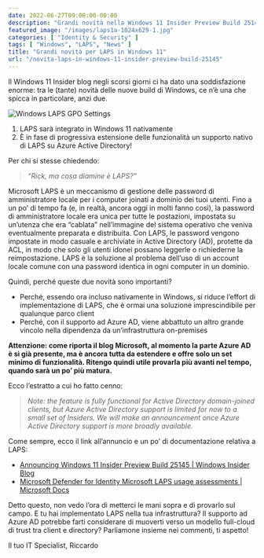 ```yaml
---
date: 2022-06-27T09:00:00-00:00
description: "Grandi novità nella Windows 11 Insider Preview Build 25145 per LAPS: supporto nativo e in corso di sviluppo anche per Azure AD."
featured_image: "/images/laps1a-1024x629-1.jpg"
categories: [ "Identity & Security" ]
tags: [ "Windows", "LAPS", "News" ]
title: "Grandi novità per LAPS in Windows 11"
url: "/novita-laps-in-windows-11-insider-preview-build-25145"
---
```

Il Windows 11 Insider blog negli scorsi giorni ci ha dato una soddisfazione enorme: tra le (tante) novità delle nuove build di Windows, ce n’è una che spicca in particolare, anzi due.

![Windows LAPS GPO Settings](/images/laps1a-1024x629-1.jpg)

1. LAPS sarà integrato in Windows 11 nativamente
2. È in fase di progressiva estensione delle funzionalità un supporto nativo di LAPS su Azure Active Directory!

Per chi si stesse chiedendo:

> *“Rick, ma cosa diamine è LAPS?”*

Microsoft LAPS è un meccanismo di gestione delle password di amministratore locale per i computer joinati a dominio dei tuoi utenti. Fino a un po’ di tempo fa (e, in realtà, ancora oggi in molti fanno così), la password di amministratore locale era unica per tutte le postazioni, impostata su un’utenza che era “cablata” nell’immagine del sistema operativo che veniva eventualmente preparata e distribuita. Con LAPS, le password vengono impostate in modo casuale e archiviate in Active Directory (AD), protette da ACL, in modo che solo gli utenti idonei possano leggerle o richiederne la reimpostazione. LAPS è la soluzione al problema dell’uso di un account locale comune con una password identica in ogni computer in un dominio.

Quindi, perché queste due novità sono importanti?

- Perché, essendo ora incluso nativamente in Windows, si riduce l’effort di implementazione di LAPS, che è ormai una soluzione imprescindibile per qualunque parco client
- Perché, con il supporto ad Azure AD, viene abbattuto un altro grande vincolo nella dipendenza da un’infrastruttura on-premises

**Attenzione: come riporta il blog Microsoft, al momento la parte Azure AD è sì già presente, ma è ancora tutta da estendere e offre solo un set minimo di funzionalità. Ritengo quindi utile provarla più avanti nel tempo, quando sarà un po’ più matura.**

Ecco l’estratto a cui ho fatto cenno:

> *Note: the feature is fully functional for Active Directory domain-joined clients, but Azure Active Directory support is limited for now to a small set of Insiders. We will make an announcement once Azure Active Directory support is more broadly available.*

Come sempre, ecco il link all’annuncio e un po’ di documentazione relativa a LAPS:
- [Announcing Windows 11 Insider Preview Build 25145 | Windows Insider Blog](https://blogs.windows.com/windows-insider/2022/06/22/announcing-windows-11-insider-preview-build-25145/)
- [Microsoft Defender for Identity Microsoft LAPS usage assessments | Microsoft Docs](https://docs.microsoft.com/en-us/defender-for-identity/cas-isp-laps)

Detto questo, non vedo l’ora di metterci le mani sopra e di provarlo sul campo. E tu hai implementato LAPS nella tua infrastruttura? Il supporto ad Azure AD potrebbe farti considerare di muoverti verso un modello full-cloud di trust tra client e directory? Parliamone insieme nei commenti, ti aspetto!

Il tuo IT Specialist, Riccardo